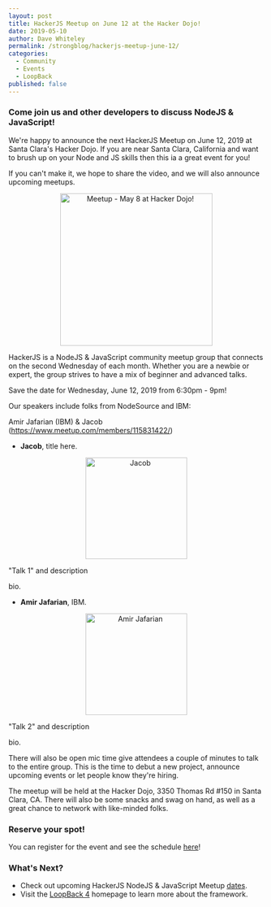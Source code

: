 ```yaml
---
layout: post
title: HackerJS Meetup on June 12 at the Hacker Dojo!
date: 2019-05-10
author: Dave Whiteley
permalink: /strongblog/hackerjs-meetup-june-12/
categories:
  - Community
  - Events
  - LoopBack
published: false
---
```


### Come join us and other developers to discuss NodeJS & JavaScript!

We're happy to announce the next HackerJS Meetup on June 12, 2019 at Santa Clara's Hacker Dojo. If you are near Santa Clara, California and want to brush up on your Node and JS skills then this ia a great event for you!

If you can't make it, we hope to share the video, and we will also announce upcoming meetups.

<!--more-->
<p align="center"> 
<img src="https://strongloop.com/blog-assets/2019/04/Meetup-may-8-hackerdojo.png" alt="Meetup - May 8 at Hacker Dojo!" style="width: 300px"/>
</p>

HackerJS is a NodeJS & JavaScript community meetup group that connects on the second Wednesday of each month. Whether you are a newbie or expert, the group strives to have a mix of beginner and advanced talks.

Save the date for Wednesday, June 12, 2019 from 6:30pm - 9pm!

Our speakers include folks from NodeSource and IBM:

Amir Jafarian (IBM) & Jacob (https://www.meetup.com/members/115831422/)

- **Jacob**, title here.

<p align="center"> 
<img src="https://strongloop.com/blog-assets/2019/04/liz.png" alt="Jacob" style="width: 200px"/>
</p>

"Talk 1" and description

bio.

- **Amir Jafarian**, IBM.

<p align="center"> 
<img src="https://strongloop.com/blog-assets/2019/04/raymond.png" alt="Amir Jafarian" style="width: 200px"/>
</p>

"Talk 2" and description

bio.

There will also be open mic time give attendees a couple of minutes to talk to the entire group. This is the time to debut a new project, announce upcoming events or let people know they're hiring.

The meetup will be held at the Hacker Dojo, 3350 Thomas Rd #150 in Santa Clara, CA. There will also be some snacks and swag on hand, as well as a great chance to network with like-minded folks. 

### Reserve your spot!

You can register for the event and see the schedule [here](https://www.meetup.com/HackerJS/events/kjhnvqyzjbqb/)!

### What's Next?

- Check out upcoming HackerJS NodeJS & JavaScript Meetup [dates](https://www.meetup.com/HackerJS/).
- Visit the [LoopBack 4](http://v4.loopback.io/) homepage to learn more about the framework. 
